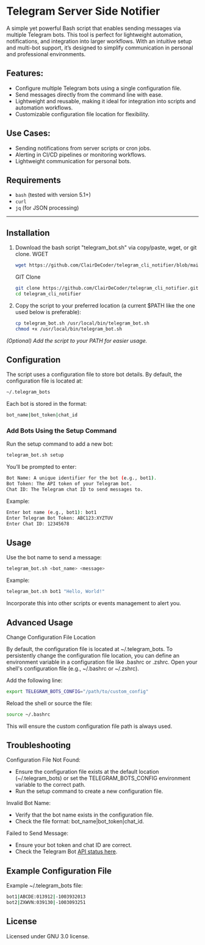 # Telegram Server Side Notifier

A simple yet powerful Bash script that enables sending messages via multiple Telegram bots. This tool is perfect for lightweight automation, notifications, and integration into larger workflows. With an intuitive setup and multi-bot support, it’s designed to simplify communication in personal and professional environments.

## Features:

- Configure multiple Telegram bots using a single configuration file.
- Send messages directly from the command line with ease.
- Lightweight and reusable, making it ideal for integration into scripts and automation workflows.
- Customizable configuration file location for flexibility.

## Use Cases:

- Sending notifications from server scripts or cron jobs.
- Alerting in CI/CD pipelines or monitoring workflows.
- Lightweight communication for personal bots.

## Requirements

- `bash` (tested with version 5.1+)
- `curl`
- `jq` (for JSON processing)

---

## Installation

1. Download the bash script "telegram_bot.sh" via copy/paste, wget, or git clone.
   WGET
   ```bash
   wget https://github.com/ClairDeCoder/telegram_cli_notifier/blob/main/telegram_bot.sh
   ```
   GIT Clone
   ```bash
   git clone https://github.com/ClairDeCoder/telegram_cli_notifier.git
   cd telegram_cli_notifier
   ```
   
2. Copy the script to your preferred location (a current $PATH like the one used below is preferable):
   ```bash
   cp telegram_bot.sh /usr/local/bin/telegram_bot.sh
   chmod +x /usr/local/bin/telegram_bot.sh

*(Optional) Add the script to your PATH for easier usage.*

## Configuration

The script uses a configuration file to store bot details. By default, the configuration file is located at:
   ```bash
   ~/.telegram_bots
   ```
Each bot is stored in the format:
   ```bash
   bot_name|bot_token|chat_id
   ```

### Add Bots Using the Setup Command

Run the setup command to add a new bot:
   ```bash
   telegram_bot.sh setup
   ```

You’ll be prompted to enter:
   ```bash
   Bot Name: A unique identifier for the bot (e.g., bot1).
   Bot Token: The API token of your Telegram bot.
   Chat ID: The Telegram chat ID to send messages to.
   ```

Example:
   ```bash
   Enter bot name (e.g., bot1): bot1
   Enter Telegram Bot Token: ABC123:XYZTUV
   Enter Chat ID: 12345678
   ```

## Usage

Use the bot name to send a message:
   ```bash
   telegram_bot.sh <bot_name> <message>
   ```

Example:
   ```bash
   telegram_bot.sh bot1 "Hello, World!"
   ```

Incorporate this into other scripts or events management to alert you.

## Advanced Usage
Change Configuration File Location

By default, the configuration file is located at ~/.telegram_bots. To persistently change the configuration file location, you can define an environment variable in a configuration file like .bashrc or .zshrc.
Open your shell's configuration file (e.g., ~/.bashrc or ~/.zshrc).

Add the following line:
   ```bash
   export TELEGRAM_BOTS_CONFIG="/path/to/custom_config"
   ```

Reload the shell or source the file:
   ```bash
   source ~/.bashrc
   ```

This will ensure the custom configuration file path is always used.

## Troubleshooting

Configuration File Not Found:
- Ensure the configuration file exists at the default location (~/.telegram_bots) or set the TELEGRAM_BOTS_CONFIG environment variable to the correct path.
- Run the setup command to create a new configuration file.

Invalid Bot Name:
- Verify that the bot name exists in the configuration file.
- Check the file format: bot_name|bot_token|chat_id.

Failed to Send Message:
- Ensure your bot token and chat ID are correct.
- Check the Telegram Bot [API status here](https://downforeveryoneorjustme.com/api.telegram.org).

## Example Configuration File

Example ~/.telegram_bots file:
   ```bash
   bot1|ABCDE:013912|-1003932013
   bot2|ZXWVN:039130|-1003093251
   ```

## License
Licensed under GNU 3.0 license.
